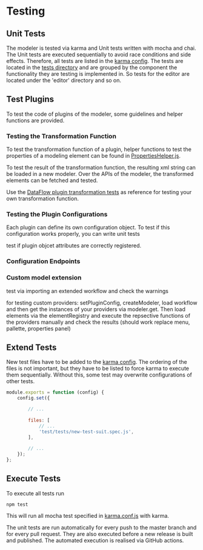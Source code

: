 # Testing

## Unit Tests
The modeler is tested via karma and Unit tests written with mocha and chai. The Unit tests are executed sequentially to avoid
race conditions and side effects. Therefore, all tests are listed in the [karma config](../../components/bpmn-q/karma.conf.js).
The tests are located in the [tests directory](../../components/bpmn-q/test/tests) and are grouped by the component the functionality
they are testing is implemented in. So tests for the editor are located under the 'editor' directory and so on.

## Test Plugins
To test the code of plugins of the modeler, some guidelines and helper functions are provided.

### Testing the Transformation Function
To test the transformation function of a plugin, helper functions to test the properties of a modeling element can be found
in [PropertiesHelper.js](../../components/bpmn-q/test/helpers/PropertiesHelper.js). 

To test the result of the transformation function, the resulting xml string can be loaded in a new modeler. Over the APIs
of the modeler, the transformed elements can be fetched and tested. 

Use the [DataFlow plugin transformation tests](../../components/bpmn-q/test/tests/dataflow/data-flow-transformation.spec.js)
as reference for testing your own transformation function.

### Testing the Plugin Configurations
Each plugin can define its own configuration object. To test if this configuration works properly, you can write unit tests

test if plugin objcet attributes are correctly registered.

### Configuration Endpoints

### Custom model extension
test via importing an extended workflow and check the warnings

for testing custom providers:
setPluginConfig, createModeler, load workflow and then get the instances of your providers via modeler.get. Then load 
elements via the elementRegistry and execute the repsective functions of the providers manually and check the results
(should work replace menu, pallette, properties panel)

## Extend Tests
New test files have to be added to the [karma config](../../components/bpmn-q/karma.conf.js). The ordering of the files is
not important, but they have to be listed to force karma to execute them sequentially. Without this, some test may overwrite 
configurations of other tests.
```javascript
module.exports = function (config) {
    config.set({

        // ...
        
        files: [
            // ...
            'test/tests/new-test-suit.spec.js',
        ],
        
        // ...
    });
};
```

## Execute Tests
To execute all tests run
```
npm test 
```

This will run all mocha test specified in [karma.conf.js](../../components/bpmn-q/karma.conf.js) with karma.

The unit tests are run automatically for every push to the master branch and for every pull request. They are also 
executed before a new release is built and published. The automated execution is realised via GitHub actions.